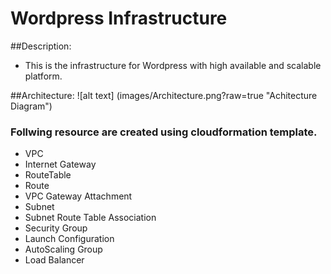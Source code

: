 # Wordpress Infrastructure

##Description:
* This is the infrastructure for Wordpress with high available and scalable platform.

##Architecture:
  ![alt text] (images/Architecture.png?raw=true "Achitecture Diagram")

### Follwing resource are created using cloudformation template.
- VPC
- Internet Gateway
- RouteTable
- Route
- VPC Gateway Attachment
- Subnet
- Subnet Route Table Association
- Security Group
- Launch Configuration
- AutoScaling Group
- Load Balancer
